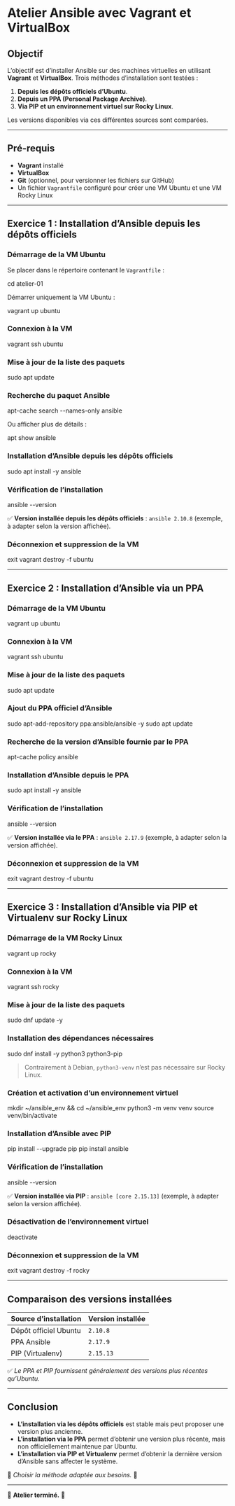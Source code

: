 # **Atelier Ansible avec Vagrant et VirtualBox**

## **Objectif**
L’objectif est d’installer Ansible sur des machines virtuelles en utilisant **Vagrant** et **VirtualBox**. Trois méthodes d’installation sont testées :

1. **Depuis les dépôts officiels d’Ubuntu**.
2. **Depuis un PPA (Personal Package Archive)**.
3. **Via PIP et un environnement virtuel sur Rocky Linux**.

Les versions disponibles via ces différentes sources sont comparées.

---

## **Pré-requis**

- **Vagrant** installé
- **VirtualBox**
- **Git** (optionnel, pour versionner les fichiers sur GitHub)
- Un fichier `Vagrantfile` configuré pour créer une VM Ubuntu et une VM Rocky Linux

---

## **Exercice 1 : Installation d’Ansible depuis les dépôts officiels**

### **Démarrage de la VM Ubuntu**

Se placer dans le répertoire contenant le `Vagrantfile` :

cd atelier-01


Démarrer uniquement la VM Ubuntu :

vagrant up ubuntu


### **Connexion à la VM**

vagrant ssh ubuntu


### **Mise à jour de la liste des paquets**

sudo apt update


### **Recherche du paquet Ansible**

apt-cache search --names-only ansible

Ou afficher plus de détails :

apt show ansible


### **Installation d’Ansible depuis les dépôts officiels**

sudo apt install -y ansible


### **Vérification de l’installation**

ansible --version

✅ **Version installée depuis les dépôts officiels** : `ansible 2.10.8` (exemple, à adapter selon la version affichée).

### **Déconnexion et suppression de la VM**

exit
vagrant destroy -f ubuntu


---

## **Exercice 2 : Installation d’Ansible via un PPA**

### **Démarrage de la VM Ubuntu**

vagrant up ubuntu


### **Connexion à la VM**

vagrant ssh ubuntu


### **Mise à jour de la liste des paquets**

sudo apt update


### **Ajout du PPA officiel d’Ansible**

sudo apt-add-repository ppa:ansible/ansible -y
sudo apt update


### **Recherche de la version d’Ansible fournie par le PPA**

apt-cache policy ansible


### **Installation d’Ansible depuis le PPA**

sudo apt install -y ansible


### **Vérification de l’installation**

ansible --version

✅ **Version installée via le PPA** : `ansible 2.17.9` (exemple, à adapter selon la version affichée).

### **Déconnexion et suppression de la VM**

exit
vagrant destroy -f ubuntu


---

## **Exercice 3 : Installation d’Ansible via PIP et Virtualenv sur Rocky Linux**

### **Démarrage de la VM Rocky Linux**

vagrant up rocky


### **Connexion à la VM**

vagrant ssh rocky


### **Mise à jour de la liste des paquets**

sudo dnf update -y


### **Installation des dépendances nécessaires**

sudo dnf install -y python3 python3-pip


> Contrairement à Debian, `python3-venv` n’est pas nécessaire sur Rocky Linux.

### **Création et activation d’un environnement virtuel**

mkdir ~/ansible_env && cd ~/ansible_env
python3 -m venv venv
source venv/bin/activate


### **Installation d’Ansible avec PIP**

pip install --upgrade pip
pip install ansible


### **Vérification de l’installation**

ansible --version

✅ **Version installée via PIP** : `ansible [core 2.15.13]` (exemple, à adapter selon la version affichée).

### **Désactivation de l’environnement virtuel**

deactivate


### **Déconnexion et suppression de la VM**

exit
vagrant destroy -f rocky


---

## **Comparaison des versions installées**

| Source d’installation | Version installée |
|-----------------------|------------------|
| Dépôt officiel Ubuntu | `2.10.8` |
| PPA Ansible          | `2.17.9` |
| PIP (Virtualenv)     | `2.15.13` |

✅ *Le PPA et PIP fournissent généralement des versions plus récentes qu’Ubuntu.*

---

## **Conclusion**
- **L’installation via les dépôts officiels** est stable mais peut proposer une version plus ancienne.
- **L’installation via le PPA** permet d’obtenir une version plus récente, mais non officiellement maintenue par Ubuntu.
- **L’installation via PIP et Virtualenv** permet d’obtenir la dernière version d’Ansible sans affecter le système.

📌 *Choisir la méthode adaptée aux besoins.* 🚀

---

🚀 **Atelier terminé.** 🎯

